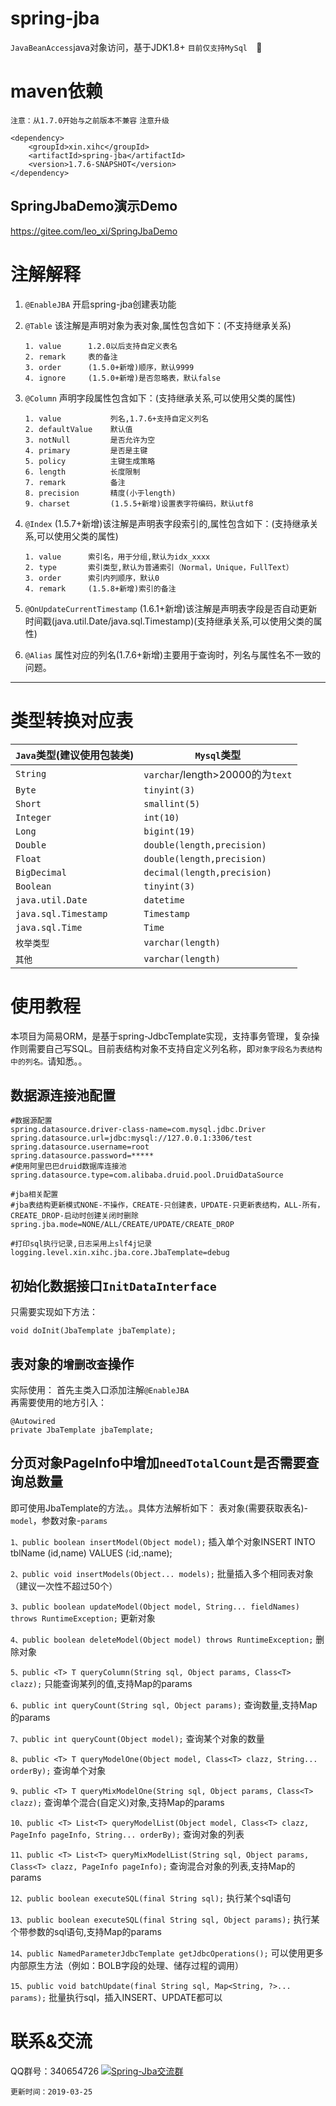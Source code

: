 # spring-jba
`JavaBeanAccess`java对象访问，基于JDK1.8+
```目前仅支持MySql  ```:grimacing:

# maven依赖
`注意：从1.7.0开始与之前版本不兼容` `注意升级`
```
<dependency>
    <groupId>xin.xihc</groupId>
    <artifactId>spring-jba</artifactId>
    <version>1.7.6-SNAPSHOT</version>
</dependency>
```

## SpringJbaDemo演示Demo
https://gitee.com/leo_xi/SpringJbaDemo

# 注解解释 #
1. `@EnableJBA` 开启spring-jba创建表功能
2. `@Table` 该注解是声明对象为表对象,属性包含如下：(不支持继承关系)
    ```
    1. value      1.2.0以后支持自定义表名
    2. remark     表的备注
    3. order      (1.5.0+新增)顺序，默认9999
    4. ignore     (1.5.0+新增)是否忽略表，默认false
    ```
3. `@Column` 声明字段属性包含如下：(支持继承关系,可以使用父类的属性)
    ```
    1. value           列名,1.7.6+支持自定义列名
    2. defaultValue    默认值
    3. notNull         是否允许为空
    4. primary         是否是主键
    5. policy          主键生成策略
    6. length          长度限制
    7. remark          备注
    8. precision       精度(小于length)
    9. charset         (1.5.5+新增)设置表字符编码，默认utf8
    ```
4. `@Index` (1.5.7+新增)该注解是声明表字段索引的,属性包含如下：(支持继承关系,可以使用父类的属性)
    ```
    1. value      索引名，用于分组,默认为idx_xxxx
    2. type       索引类型,默认为普通索引（Normal，Unique，FullText）
    3. order      索引内列顺序，默认0
    4. remark     (1.5.8+新增)索引的备注
    ```
5. `@OnUpdateCurrentTimestamp` (1.6.1+新增)该注解是声明表字段是否自动更新时间戳(java.util.Date/java.sql.Timestamp)(支持继承关系,可以使用父类的属性)

6. `@Alias` 属性对应的列名(1.7.6+新增)主要用于查询时，列名与属性名不一致的问题。
----------
# 类型转换对应表
| `Java`类型(建议使用包装类) | `Mysql`类型                 | 
|---| --- |
|`String`            | `varchar`/length>20000的为`text`| 
|`Byte`              | `tinyint(3)`                      | 
|`Short`             | `smallint(5)`                     | 
|`Integer`           | `int(10)`                          | 
|`Long`              | `bigint(19)`                       | 
|`Double`            | `double(length,precision)`                       | 
|`Float`             | `double(length,precision)`                       | 
|`BigDecimal`        | `decimal(length,precision)`                      | 
|`Boolean`           | `tinyint(3)`                      |
|`java.util.Date`    | `datetime`                     | 
|`java.sql.Timestamp`| `Timestamp`                    | 
|`java.sql.Time`     | `Time`                         | 
|`枚举类型`            | `varchar(length)`              |
|`其他`               | `varchar(length)`                 |

# 使用教程
本项目为简易ORM，是基于spring-JdbcTemplate实现，支持事务管理，复杂操作则需要自己写SQL。目前表结构对象不支持自定义列名称，即`对象字段名为表结构中的列名。`请知悉。。

## 数据源连接池配置
```
#数据源配置
spring.datasource.driver-class-name=com.mysql.jdbc.Driver
spring.datasource.url=jdbc:mysql://127.0.0.1:3306/test
spring.datasource.username=root
spring.datasource.password=*****
#使用阿里巴巴druid数据库连接池
spring.datasource.type=com.alibaba.druid.pool.DruidDataSource

#jba相关配置
#jba表结构更新模式NONE-不操作，CREATE-只创建表，UPDATE-只更新表结构，ALL-所有，CREATE_DROP-启动时创建关闭时删除
spring.jba.mode=NONE/ALL/CREATE/UPDATE/CREATE_DROP

#打印sql执行记录,日志采用上slf4j记录
logging.level.xin.xihc.jba.core.JbaTemplate=debug
```

## 初始化数据接口`InitDataInterface`
只需要实现如下方法：
```
void doInit(JbaTemplate jbaTemplate);
```

## 表对象的`增删改查`操作
实际使用：
首先主类入口添加注解`@EnableJBA`<br />
再需要使用的地方引入：
```
@Autowired
private JbaTemplate jbaTemplate;
```

## 分页对象PageInfo中增加`needTotalCount`是否需要查询总数量

即可使用JbaTemplate的方法。。具体方法解析如下：
表对象(需要获取表名)-`model`，参数对象-`params`

`1、public boolean insertModel(Object model);` 插入单个对象INSERT INTO tblName (id,name) VALUES (:id,:name);

`2、public void insertModels(Object... models);` 批量插入多个相同表对象（建议一次性不超过50个）
 
`3、public boolean updateModel(Object model, String... fieldNames) throws RuntimeException;`  更新对象

`4、public boolean deleteModel(Object model) throws RuntimeException;` 删除对象

`5、public <T> T queryColumn(String sql, Object params, Class<T> clazz);` 只能查询某列的值,支持Map的params

`6、public int queryCount(String sql, Object params);` 查询数量,支持Map的params

`7、public int queryCount(Object model);` 查询某个对象的数量

`8、public <T> T queryModelOne(Object model, Class<T> clazz, String... orderBy);` 查询单个对象

`9、public <T> T queryMixModelOne(String sql, Object params, Class<T> clazz);` 查询单个混合(自定义)对象,支持Map的params

`10、public <T> List<T> queryModelList(Object model, Class<T> clazz, PageInfo pageInfo, String... orderBy);` 查询对象的列表
 
`11、public <T> List<T> queryMixModelList(String sql, Object params, Class<T> clazz, PageInfo pageInfo);` 查询混合对象的列表,支持Map的params

`12、public boolean executeSQL(final String sql);` 执行某个sql语句

`13、public boolean executeSQL(final String sql, Object params);` 执行某个带参数的sql语句,支持Map的params

`14、public NamedParameterJdbcTemplate getJdbcOperations();` 可以使用更多内部原生方法（例如：BOLB字段的处理、储存过程的调用）

`15、public void batchUpdate(final String sql, Map<String, ?>... params);` 批量执行sql，插入INSERT、UPDATE都可以

# 联系&交流
QQ群号：340654726
<a target="_blank" href="//shang.qq.com/wpa/qunwpa?idkey=161c33ee05b20185424556f09f488ddefb55ef0599c3695c3d59d64f876d4ccd"><img border="0" src="//pub.idqqimg.com/wpa/images/group.png" alt="Spring-Jba交流群" title="Spring-Jba交流群"></a>

`更新时间：2019-03-25`

